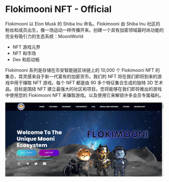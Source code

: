 # Flokimooni NFT - Official

Flokimooni 以 Elon Musk 的 Shiba Inu 命名。Flokimooni 由 Shiba Inu 社区的粉丝和成员出生，像一场运动一样传播开来。创建一个具有加密领域最时尚功能的完全有吸引力的生态系统：MooniWorld

- NFT 游戏元界
- NFT 和市场
- Dex 和启动板

Flokimooni 系列是存储在币安智能链区块链上的 10,000 个 Flokimooni NFT 的集合，其灵感来自于新一代富有的加密货币。我们的 NFT 将在我们即将到来的游戏中用于赚取 NFT 游戏。每个 NFT 都是由 90 多个特征集合生成的独特 3D 艺术品。目标是围绕 NFT 建立最强大的社区和项目。您将能够在我们即将推出的游戏中使用您的 Flokimooni NFT 来赚取游戏。以及使用它来解锁许多会员专属福利。

![nft](41234132213_new.png)
